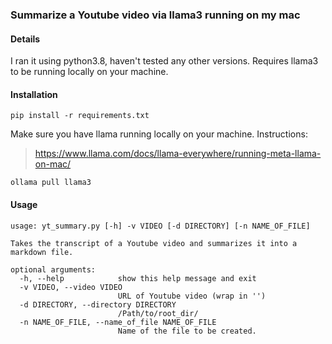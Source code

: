 ### Summarize a Youtube video via llama3 running on my mac

#### Details
I ran it using python3.8, haven't tested any other versions. Requires llama3 to be running locally on your machine.

#### Installation
```
pip install -r requirements.txt
```
Make sure you have llama running locally on your machine. Instructions:
> https://www.llama.com/docs/llama-everywhere/running-meta-llama-on-mac/

```
ollama pull llama3
```

#### Usage
```
usage: yt_summary.py [-h] -v VIDEO [-d DIRECTORY] [-n NAME_OF_FILE]

Takes the transcript of a Youtube video and summarizes it into a markdown file.

optional arguments:
  -h, --help            show this help message and exit
  -v VIDEO, --video VIDEO
                        URL of Youtube video (wrap in '')
  -d DIRECTORY, --directory DIRECTORY
                        /Path/to/root_dir/
  -n NAME_OF_FILE, --name_of_file NAME_OF_FILE
                        Name of the file to be created.

```
